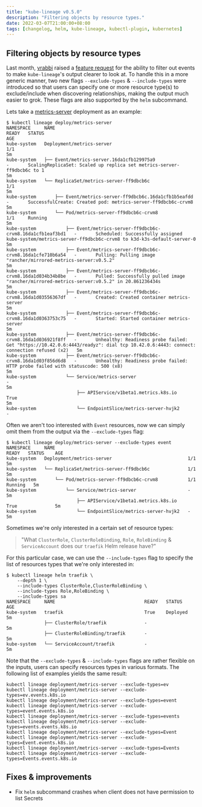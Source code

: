 ```yaml
---
title: "kube-lineage v0.5.0"
description: "Filtering objects by resource types."
date: 2022-03-07T21:00:00+08:00
tags: [changelog, helm, kube-lineage, kubectl-plugin, kubernetes]
---
```


## Filtering objects by resource types

Last month, [vrabbi](https://github.com/vrabbi) raised a [feature request](https://github.com/tohjustin/kube-lineage/issues/3) for the ability to filter out events to make `kube-lineage`'s output clearer to look at. To handle this in a more generic manner, two new flags `--exclude-types` & `--include-types` were introduced so that users can specify one or more resource type(s) to exclude/include when discovering relationships, making the output much easier to grok. These flags are also supported by the `helm` subcommand.

Lets take a [metrics-server](https://github.com/kubernetes-sigs/metrics-server) deployment as an example:

```text
$ kubectl lineage deploy/metrics-server
NAMESPACE     NAME                                                                READY   STATUS                                                                                                                              AGE
kube-system   Deployment/metrics-server                                           1/1                                                                                                                                         5m
kube-system   ├── Event/metrics-server.16da1cfb129975a9                           -       ScalingReplicaSet: Scaled up replica set metrics-server-ff9dbcb6c to 1                                                              5m
kube-system   └── ReplicaSet/metrics-server-ff9dbcb6c                             1/1                                                                                                                                         5m
kube-system       ├── Event/metrics-server-ff9dbcb6c.16da1cfb1b5eafdd             -       SuccessfulCreate: Created pod: metrics-server-ff9dbcb6c-crvm8                                                                       5m
kube-system       └── Pod/metrics-server-ff9dbcb6c-crvm8                          1/1     Running                                                                                                                             5m
kube-system           ├── Event/metrics-server-ff9dbcb6c-crvm8.16da1cfb1eaf3bd1   -       Scheduled: Successfully assigned kube-system/metrics-server-ff9dbcb6c-crvm8 to k3d-k3s-default-server-0                             5m
kube-system           ├── Event/metrics-server-ff9dbcb6c-crvm8.16da1cfe710b6a54   -       Pulling: Pulling image "rancher/mirrored-metrics-server:v0.5.2"                                                                     5m
kube-system           ├── Event/metrics-server-ff9dbcb6c-crvm8.16da1d034b34b8be   -       Pulled: Successfully pulled image "rancher/mirrored-metrics-server:v0.5.2" in 20.861236434s                                         5m
kube-system           ├── Event/metrics-server-ff9dbcb6c-crvm8.16da1d03556367df   -       Created: Created container metrics-server                                                                                           5m
kube-system           ├── Event/metrics-server-ff9dbcb6c-crvm8.16da1d0363753c75   -       Started: Started container metrics-server                                                                                           5m
kube-system           ├── Event/metrics-server-ff9dbcb6c-crvm8.16da1d036921f8ff   -       Unhealthy: Readiness probe failed: Get "https://10.42.0.6:4443/readyz": dial tcp 10.42.0.6:4443: connect: connection refused (x2)   5m
kube-system           ├── Event/metrics-server-ff9dbcb6c-crvm8.16da1d03f856d6d8   -       Unhealthy: Readiness probe failed: HTTP probe failed with statuscode: 500 (x8)                                                      5m
kube-system           └── Service/metrics-server                                  -                                                                                                                                           5m
                          ├── APIService/v1beta1.metrics.k8s.io                   True                                                                                                                                        5m
kube-system               └── EndpointSlice/metrics-server-hvjk2                  -
```

Often we aren't too interested with `Event` resources, now we can simply omit them from the output via the `--exclude-types` flag:

```text
$ kubectl lineage deploy/metrics-server --exclude-types event
NAMESPACE     NAME                                                 READY   STATUS    AGE
kube-system   Deployment/metrics-server                            1/1               5m
kube-system   └── ReplicaSet/metrics-server-ff9dbcb6c              1/1               5m
kube-system       └── Pod/metrics-server-ff9dbcb6c-crvm8           1/1     Running   5m
kube-system           └── Service/metrics-server                   -                 5m
                          ├── APIService/v1beta1.metrics.k8s.io    True              5m
kube-system               └── EndpointSlice/metrics-server-hvjk2   -                 5m
```

Sometimes we're only interested in a certain set of resource types:

> "What `ClusterRole`, `ClusterRoleBinding`, `Role`, `RoleBinding` & `ServiceAccount` does our `traefik` Helm release have?"

For this particular case, we can use the `--include-types` flag to specify the list of resources types that we're only interested in:

```text
$ kubectl lineage helm traefik \
    --depth 1 \
    --include-types ClusterRole,ClusterRoleBinding \
    --include-types Role,RoleBinding \
    --include-types sa
NAMESPACE     NAME                                 READY   STATUS     AGE
kube-system   traefik                              True    Deployed   5m
              ├── ClusterRole/traefik              -                  5m
              ├── ClusterRoleBinding/traefik       -                  5m
kube-system   └── ServiceAccount/traefik           -                  5m
```

Note that the `--exclude-types` & `--include-types` flags are rather flexible on the inputs, users can specify resources types in various formats. The following list of examples yields the same result:

```text
kubectl lineage deployment/metrics-server --exclude-types=ev
kubectl lineage deployment/metrics-server --exclude-types=ev.events.k8s.io
kubectl lineage deployment/metrics-server --exclude-types=event
kubectl lineage deployment/metrics-server --exclude-types=event.events.k8s.io
kubectl lineage deployment/metrics-server --exclude-types=events
kubectl lineage deployment/metrics-server --exclude-types=events.events.k8s.io
kubectl lineage deployment/metrics-server --exclude-types=Event
kubectl lineage deployment/metrics-server --exclude-types=Event.events.k8s.io
kubectl lineage deployment/metrics-server --exclude-types=Events
kubectl lineage deployment/metrics-server --exclude-types=Events.events.k8s.io
```

## Fixes & improvements

- Fix `helm` subcommand crashes when client does not have permission to list Secrets
